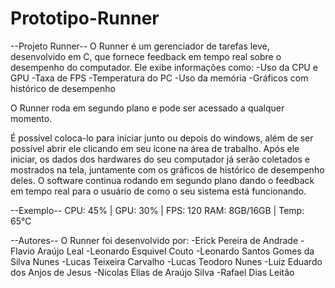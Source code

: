 # Prototipo-Runner
--Projeto Runner--
O Runner é um gerenciador de tarefas leve, desenvolvido em C, que fornece feedback em tempo real sobre o desempenho do computador. Ele exibe informações como:
 -Uso da CPU e GPU
 -Taxa de FPS
 -Temperatura do PC
 -Uso da memória
 -Gráficos com histórico de desempenho

O Runner roda em segundo plano e pode ser acessado a qualquer momento.

É possível coloca-lo para iniciar junto ou depois do windows, além de ser possível abrir ele clicando em seu ícone na área de trabalho.
Após ele iniciar, os dados dos hardwares do seu computador já serão coletados e mostrados na tela, juntamente com os gráficos de histórico de desempenho deles.
O software continua rodando em segundo plano dando o feedback em tempo real para o usuário de como o seu sistema está funcionando.

 --Exemplo--
 CPU: 45%   | GPU: 30%   | FPS: 120
 RAM: 8GB/16GB | Temp: 65°C

--Autores--
O Runner foi desenvolvido por:
  -Erick Pereira de Andrade
  -Flavio Araújo Leal
  -Leonardo Esquivel Couto
  -Leonardo Santos Gomes da Silva Nunes
  -Lucas Teixeira Carvalho
  -Lucas Teodoro Nunes
  -Luiz Eduardo dos Anjos de Jesus
  -Nicolas Elias de Araújo Silva
  -Rafael Dias Leitão
